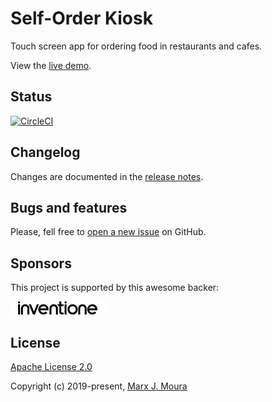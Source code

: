 # Self-Order Kiosk

Touch screen app for ordering food in restaurants and cafes.

View the [live demo](https://kiosk.storefront.community#?code=APP001).

## Status

[![CircleCI](https://circleci.com/gh/storefront-community/self-order-kiosk.svg?style=shield)](https://circleci.com/gh/storefront-community/self-order-kiosk)

## Changelog

Changes are documented in the [release notes](https://github.com/storefront-community/self-order-kiosk/releases).

## Bugs and features

Please, fell free to [open a new issue](https://github.com/storefront-community/self-order-kiosk/issues) on GitHub.

## Sponsors

This project is supported by this awesome backer:

<a href="http://inventione.com.br/">
  <img src="https://raw.githubusercontent.com/storefront-community/.github/master/sponsors/inventione.png" alt="Inventione">
</a>

## License

[Apache License 2.0](https://github.com/storefront-community/self-order-kiosk/blob/master/LICENSE)

Copyright (c) 2019-present, [Marx J. Moura](https://github.com/marxjmoura)
